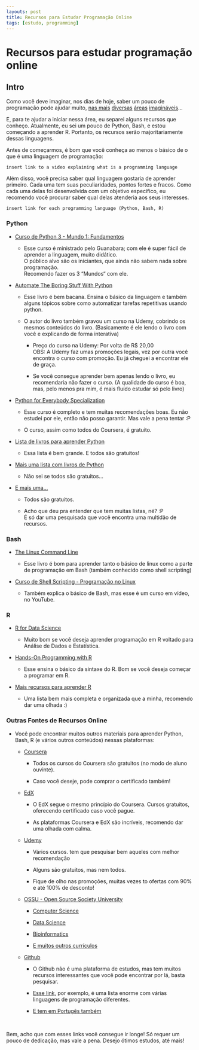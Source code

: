 ```yaml
---
layouts: post
title: Recursos para Estudar Programação Online
tags: [estudo, programming]
---
```


# Recursos para estudar programação online

## Intro

Como você deve imaginar, nos dias de hoje, saber um pouco de programação pode ajudar muito, [nas mais](https://www.youtube.com/watch?v=UFnoxLN17ko) [diversas](https://www.youtube.com/watch?v=O-52enqUSNw) [áreas](https://www.youtube.com/watch?v=atcKO15YVD8) [imagináveis](https://www.youtube.com/watch?v=jtlrWblOyP4)...

E, para te ajudar a iniciar nessa área, eu separei alguns recursos que conheço.
Atualmente, eu sei um pouco de Python, Bash, e estou começando a aprender R. Portanto, os recursos serão majoritariamente dessas linguagens.

Antes de começarmos, é bom que você conheça ao menos o básico de o que é uma linguagem de programação:

`insert link to a video explaining what is a programming language`

Além disso, você precisa saber qual linguagem gostaria de aprender primeiro. Cada uma tem suas peculiaridades, pontos fortes e fracos. Como cada uma delas foi desenvolvida com um objetivo específico, eu recomendo você procurar saber qual delas atenderia aos seus interesses.

`insert link for each programming language (Python, Bash, R)`

### Python

  - [Curso de Python 3 - Mundo 1: Fundamentos](https://www.youtube.com/playlist?list=PLHz_AreHm4dlKP6QQCekuIPky1CiwmdI6)

    - Esse curso é ministrado pelo Guanabara; com ele é super fácil de aprender a linguagem, muito didático.<br/>O público alvo são os iniciantes, que ainda não sabem nada sobre programação.<br/>Recomendo fazer os 3 “Mundos“ com ele.

  - [Automate The Boring Stuff With Python](https://automatetheboringstuff.com/)

    - Esse livro é bem bacana. Ensina o básico da linguagem e também alguns tópicos sobre como automatizar tarefas repetitivas usando python.

    - O autor do livro também gravou um curso na Udemy, cobrindo os mesmos conteúdos do livro. (Basicamente é ele lendo o livro com você e explicando de forma interativa)

      - Preço do curso na Udemy: Por volta de R$ 20,00<br/>OBS: A Udemy faz umas promoções legais, vez por outra você encontra o curso com promoção. Eu já cheguei a encontrar ele de graça.

      - Se você consegue aprender bem apenas lendo o livro, eu recomendaria não fazer o curso. (A qualidade do curso é boa, mas, pelo menos pra mim, é mais fluído estudar só pelo livro)

  - [Python for Everybody Specialization](https://www.coursera.org/specializations/python)

    - Esse curso é completo e tem muitas recomendações boas. Eu não estudei por ele, então não posso garantir. Mas vale a pena tentar :P

    - O curso, assim como todos do Coursera, é gratuito.

  - [Lista de livros para aprender Python](https://pythonbooks.org/free-books/)

    - Essa lista é bem grande. E todos são gratuitos!

  - [Mais uma lista com livros de Python](https://github.com/Junnplus/awesome-python-books)

    - Não sei se todos são gratuitos...

  - [E mais uma...](https://github.com/pamoroso/free-python-books)

    - Todos são gratuitos.

    - Acho que deu pra entender que tem muitas listas, né? :P<br/>É só dar uma pesquisada que você encontra uma multidão de recursos.


### Bash

  - [The Linux Command Line](http://www.linuxcommand.org/tlcl.php)

    - Esse livro é bom para aprender tanto o básico de linux como a parte de programação em Bash (também conhecido como shell scripting)

  - [Curso de Shell Scripting - Programação no Linux](https://www.youtube.com/playlist?list=PLucm8g_ezqNrYgjXC8_CgbvHbvI7dDfhs)

    - Também explica o básico de Bash, mas esse é um curso em vídeo, no YouTube.

### R

  - [R for Data Science](https://r4ds.had.co.nz/introduction.html)

    - Muito bom se você deseja aprender programação em R voltado para Análise de Dados e Estatística.

  - [Hands-On Programming with R](https://rstudio-education.github.io/hopr/)

    - Esse ensina o básico da sintaxe do R. Bom se você deseja começar a programar em R.

  - [Mais recursos para aprender R](https://education.rstudio.com/learn/)

    - Uma lista bem mais completa e organizada que a minha, recomendo dar uma olhada :)




### Outras Fontes de Recursos Online

- Você pode encontrar muitos outros materiais para aprender Python, Bash, R (e vários outros conteúdos) nessas plataformas:

  - [Coursera](https://www.coursera.org/)

    - Todos os cursos do Coursera são gratuitos (no modo de aluno ouvinte).

    - Caso você deseje, pode comprar o certificado também!

  - [EdX](https://www.edx.org/)

    - O EdX segue o mesmo princípio do Coursera. Cursos gratuitos, oferecendo certificado caso você pague.

    - As plataformas Coursera e EdX são incríveis, recomendo dar uma olhada com calma.

  - [Udemy](https://www.udemy.com/)

    - Vários cursos. tem que pesquisar bem aqueles com melhor recomendação

    - Alguns são gratuitos, mas nem todos.

    - Fique de olho nas promoções, muitas vezes to ofertas com 90% e até 100% de desconto!

  - [OSSU - Open Source Society University]()

    - [Computer Science](https://github.com/ossu/computer-science)

    - [Data Science](https://github.com/ossu/data-science)

    - [Bioinformatics](https://github.com/ossu/bioinformatics)

    - [E muitos outros currículos](https://github.com/ossu)

  - [Github](https://github.com/EbookFoundation/free-programming-books)

    - O Github não é uma plataforma de estudos, mas tem muitos recursos interessantes que você pode encontrar por lá, basta pesquisar.

    - [Esse link](https://github.com/EbookFoundation/free-programming-books/blob/master/free-programming-books.md), por exemplo, é uma lista enorme com várias linguagens de programação diferentes.

    - [E tem em Portugês também](https://github.com/EbookFoundation/free-programming-books/blob/master/free-programming-books-pt_BR.md)


<br/>

Bem, acho que com esses links você consegue ir longe!
Só requer um pouco de dedicação, mas vale a pena.
Desejo ótimos estudos, até mais!